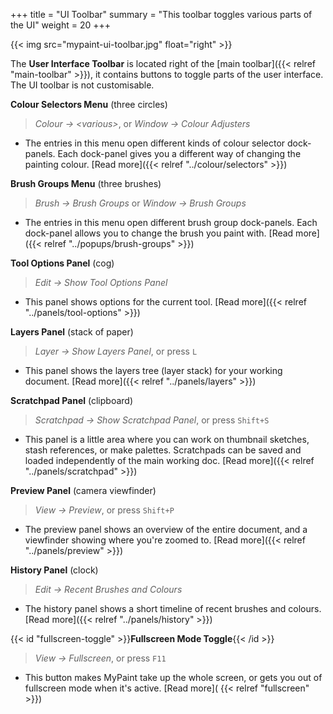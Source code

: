 +++
title = "UI Toolbar"
summary = "This toolbar toggles various parts of the UI"
weight = 20
+++

{{< img src="mypaint-ui-toolbar.jpg" float="right" >}}

The **User Interface Toolbar** is located right of the [main toolbar]({{< relref "main-toolbar" >}}), it contains
buttons to toggle parts of the user interface. The UI toolbar is not customisable.

**Colour Selectors Menu** (three circles)
> *Colour → \<various\>*, or *Window → Colour Adjusters*
- The entries in this menu open different kinds of colour selector dock-panels. Each dock-panel gives you a different
way of changing the painting colour. [Read more]({{< relref "../colour/selectors" >}})

**Brush Groups Menu** (three brushes)
> *Brush → Brush Groups* or *Window → Brush Groups*
- The entries in this menu open different brush group dock-panels. Each dock-panel allows you to change the brush you
paint with. [Read more]({{< relref "../popups/brush-groups" >}})

**Tool Options Panel** (cog)
> *Edit → Show Tool Options Panel*
- This panel shows options for the current tool. [Read more]({{< relref "../panels/tool-options" >}})

**Layers Panel** (stack of paper)
> *Layer → Show Layers Panel*, or press `L`
- This panel shows the layers tree (layer stack) for your working document. [Read more]({{< relref "../panels/layers" >}})

**Scratchpad Panel** (clipboard)
> *Scratchpad → Show Scratchpad Panel*, or press `Shift+S`
- This panel is a little area where you can work on thumbnail sketches, stash references, or make palettes. Scratchpads
can be saved and loaded independently of the main working doc. [Read more]({{< relref "../panels/scratchpad" >}})

**Preview Panel** (camera viewfinder)
> *View → Preview*, or press `Shift+P`
- The preview panel shows an overview of the entire document, and a viewfinder showing where you're zoomed to. [Read
more]({{< relref "../panels/preview" >}})

**History Panel** (clock)
> *Edit → Recent Brushes and Colours*
- The history panel shows a short timeline of recent brushes and colours. [Read more]({{< relref "../panels/history" >}})

{{< id "fullscreen-toggle" >}}**Fullscreen Mode Toggle**{{< /id >}}
> *View → Fullscreen*, or press `F11`
- This button makes MyPaint take up the whole screen, or gets you out of fullscreen mode when it's active. [Read more](
{{< relref "fullscreen" >}})
